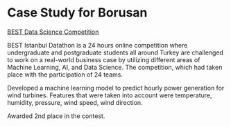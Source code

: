 # Case Study for Borusan

[BEST Data Science Competition](https://datathon.bestistanbul.org/)

BEST Istanbul Datathon is a 24 hours online competition where undergraduate and postgraduate students all around Turkey are challenged to work on a real-world business case by utilizing different areas of Machine Learning, AI, and Data Science. The competition, which  had taken place with the participation of 24 teams.

Developed a machine learning model to predict hourly power generation for wind turbines.
Features that were taken into account were temperature, humidity, pressure, wind speed, wind direction.


Awarded 2nd place in the contest.